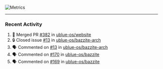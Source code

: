 ![Metrics](https://metrics.lecoq.io/KyleGospo?template=classic&base=header%2C%20activity%2C%20community%2C%20repositories%2C%20metadata&base.indepth=false&base.hireable=false&base.skip=false&config.timezone=America%2FLos_Angeles)

---
### Recent Activity
<!--START_SECTION:activity-->
1. 🎉 Merged PR [#382](https://github.com/ublue-os/website/pull/382) in [ublue-os/website](https://github.com/ublue-os/website)
2. 🔒 Closed issue [#13](https://github.com/ublue-os/bazzite-arch/issues/13) in [ublue-os/bazzite-arch](https://github.com/ublue-os/bazzite-arch)
3. 🗣 Commented on [#13](https://github.com/ublue-os/bazzite-arch/issues/13#issuecomment-1685363920) in [ublue-os/bazzite-arch](https://github.com/ublue-os/bazzite-arch)
4. 🗣 Commented on [#170](https://github.com/ublue-os/bazzite/issues/170#issuecomment-1685362512) in [ublue-os/bazzite](https://github.com/ublue-os/bazzite)
5. 🗣 Commented on [#169](https://github.com/ublue-os/bazzite/issues/169#issuecomment-1685353108) in [ublue-os/bazzite](https://github.com/ublue-os/bazzite)
<!--END_SECTION:activity-->

